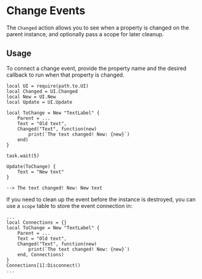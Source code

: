 # Change Events

The `Changed` action allows you to see when a property is changed on the parent instance, and optionally pass a scope for later cleanup.

## Usage

To connect a change event, provide the property name and the desired callback to run when that property is changed.

```luau
local UI = require(path.to.UI)
local Changed = UI.Changed
local New = UI.New
local Update = UI.Update

local ToChange = New "TextLabel" {
    Parent = ...
    Text = "Old text",
    Changed("Text", function(new)
        print(`The text changed! New: {new}`)
    end)
}

task.wait(5)

Update(ToChange) {
    Text = "New text"
}

--> The text changed! New: New text
```

If you need to clean up the event before the instance is destroyed, you can use a `scope` table to store the event connection in:

```luau
...
local Connections = {}
local ToChange = New "TextLabel" {
    Parent = ...
    Text = "Old text",
    Changed("Text", function(new)
        print(`The text changed! New: {new}`)
    end, Connections)
}
Connections[1]:Disconnect()
...
```
